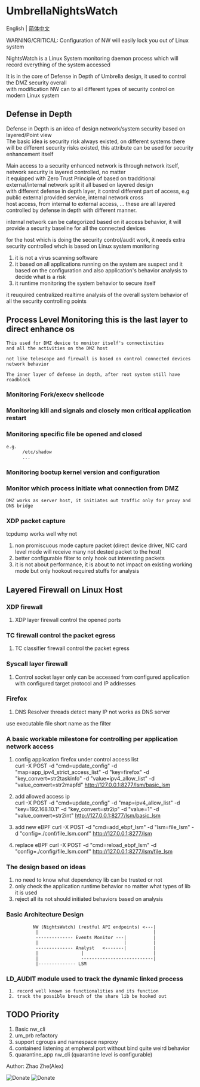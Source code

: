 # UmbrellaNightsWatch   

English | [简体中文](README-CN.md)    

WARNING/CRITICAL: Configuration of NW will easily lock you out of Linux system

NightsWatch is a Linux System monitoring daemon process which will record everything of the system accessed      

It is in the core of Defense in Depth of Umbrella design, it used to control the DMZ security overall      
with modification NW can to all different types of security control on modern Linux system   


## Defense in Depth   

Defense in Depth is an idea of design network/system security based on layered/Point view    
The basic idea is security risk always existed, on different systems there will be different security risks existed, this attribute can be used for security enhancement itself       

Main access to a security enhanced network is through network itself, network security is layered controlled, no matter    
it equipped with Zero Trust Principle of based on tradditional external/internal network split it all based on layered design   
with different defense in depth layer, it control different part of access, e.g public external provided service, internal network cross   
host access, from internal to external access, ... these are all layered controlled by defense in depth with different manner.    

internal network can be categorized based on it access behavior, it will provide a security baseline for all the connected devices       

for the host which is doing the security control/audit work, it needs extra security controlled whch is based on Linux system monitoring     
1. it is not a virus scanning software      
2. it based on all applications running on the system are suspect and it based on the configuration and also application's behavior analysis to decide what is a risk    
3. it runtime monitoring the system behavior to secure itself     

it reuquired centralized realtime analysis of the overall system behavior of all the security controlling points       


## Process Level Monitoring this is the last layer to direct enhance os    
    This used for DMZ device to monitor itself's connectivities
    and all the activities on the DMZ host 

    not like telescope and firewall is based on control connected devices network behavior         

    The inner layer of defense in depth, after root system still have roadblock   

### Monitoring Fork/execv shellcode    

### Monitoring kill and signals and closely mon critical application restart    

### Monitoring specific file be opened and closed    
    e.g.
          /etc/shadow
          ...

### Monitoring bootup kernel version and configuration    
    

### Monitor which process initiate what connection from DMZ    
    DMZ works as server host, it initiates out traffic only for proxy and DNS bridge       



### XDP packet capture     
  tcpdump works well why not     
  1. non promiscuous mode capture packet (direct device driver, NIC card level mode will receive many not dested packet to the host)   
  2. better configurable filter to only hook out interesting packets     
  3. it is not about performance, it is about to not impact on existing working mode but only hookout required stuffs for analysis    


## Layered Firewall on Linux Host

### XDP firewall   
  1. XDP layer firewall control the opened ports    

### TC firewall control the packet egress
  1. TC classifier firewall control the packet egress 

### Syscall layer firewall    
  1. Control socket layer only can be accessed from configured application with configured target protocol and IP addresses   

### Firefox    
   1. DNS Resolver threads detect many IP not works as DNS server    

   use executable file short name as the filter    

### A basic workable milestone for controlling per application network access   
   1. config application firefox under control access list   
   curl -X POST -d "cmd=update_config" -d "map=app_ipv4_strict_access_list" -d "key=firefox" -d "key_convert=str2taskinfo" -d "value=ipv4_allow_list" -d "value_convert=str2mapfd" http://127.0.0.1:8277/lsm/basic_lsm     

   2. add allowed access ip   
   curl -X POST -d "cmd=update_config" -d "map=ipv4_allow_list" -d "key=192.168.10.1" -d "key_convert=str2ip" -d "value=1" -d "value_convert=str2int" http://127.0.0.1:8277/lsm/basic_lsm    

   3. add new eBPF 
   curl -X POST -d "cmd=add_ebpf_lsm" -d "lsm=file_lsm" -d "config=./conf/file_lsm.conf" http://127.0.0.1:8277/lsm

   4. replace eBPF 
   curl -X POST -d "cmd=reload_ebpf_lsm" -d "config=./config/file_lsm.conf" http://127.0.0.1:8277/lsm/file_lsm


### The design based on ideas   
  1. no need to know what dependency lib can be trusted or not    
  2. only check the application runtime behavior no matter what types of lib it is used    
  3. reject all its not should initiated behaviors based on analysis   

### Basic Architecture Design   

              NW (NightsWatch) (restful API endpoints) <---|   
               |                                           |
               -------------- Events Monitor ---|          |
               |                                |          |
               -------------- Analyst   <-------|          |
               |                |                          |
               |                ---------------------------|
               |-------------- LSM 
                                
                                

### LD_AUDIT  module  used to track the dynamic linked process   
     1. record well known so functionalities and its function    
     2. track the possible breach of the share lib be hooked out   

    
## TODO Priority   
  1. Basic nw_cli     
  2. um_prb refactory    
  3. support cgroups and namespace nsproxy       
  4. containerd listening at empheral port without bind  quite weird behavior    
  5. quarantine_app nw_cli (quarantine level is configurable)


Author: Zhao Zhe(Alex)

![Donate](./DONATE.JPG)
![Donate](./DONATE_Z.JPG)
